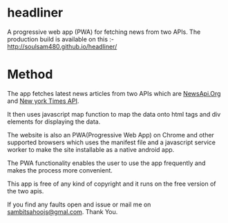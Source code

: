 # headliner
A progressive web app (PWA) for fetching news from two APIs. The production build is available on this :- http://soulsam480.github.io/headliner/
# Method
The app fetches latest news articles from two APIs which are <a href="https://newsapi.org">NewsApi.Org</a> and <a href="https://nytimes.com">New york Times API</a>.

It then uses javascript map function to map the data onto html tags and div elements for displaying the data.

The website is also an PWA(Progressive Web App) on Chrome and other supported browsers which uses the manifest file and a javascript service worker to make the site
installable as a native android app.

The PWA functionality enables the user to  use the app frequently and makes the process more convenient.

This app is free of any kind of copyright and it runs on the free version of the two apis. 

If you find any faults open and issue or mail me on sambitsahoojs@gmal.com. Thank You.
